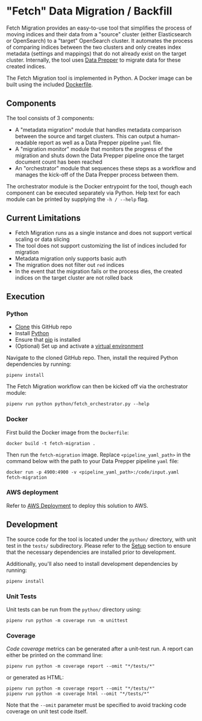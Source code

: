 # "Fetch" Data Migration / Backfill

Fetch Migration provides an easy-to-use tool that simplifies the process of moving indices and their data from a 
"source" cluster (either Elasticsearch or OpenSearch) to a "target" OpenSearch cluster. It automates the process of 
comparing indices between the two clusters and only creates index metadata (settings and mappings) that do not already 
exist on the target cluster. Internally, the tool uses [Data Prepper](https://github.com/opensearch-project/data-prepper) 
to migrate data for these created indices.

The Fetch Migration tool is implemented in Python.
A Docker image can be built using the included [Dockerfile](./Dockerfile).

## Components

The tool consists of 3 components:
* A "metadata migration" module that handles metadata comparison between the source and target clusters. 
This can output a human-readable report as well as a Data Prepper pipeline `yaml` file.
* A "migration monitor" module that monitors the progress of the migration and shuts down the Data Prepper pipeline 
once the target document count has been reached
* An "orchestrator" module that sequences these steps as a workflow and manages the kick-off of the Data Prepper 
process between them.

The orchestrator module is the Docker entrypoint for the tool, though each component can be executed separately 
via Python. Help text for each module can be printed by supplying the `-h / --help` flag.

## Current Limitations

* Fetch Migration runs as a single instance and does not support vertical scaling or data slicing
* The tool does not support customizing the list of indices included for migration
* Metadata migration only supports basic auth
* The migration does not filter out `red` indices
* In the event that the migration fails or the process dies, the created indices on the target cluster are not rolled back

## Execution

### Python

* [Clone](https://docs.github.com/en/repositories/creating-and-managing-repositories/cloning-a-repository) this GitHub repo
* Install [Python](https://www.python.org/)
* Ensure that [pip](https://pip.pypa.io/en/stable/installation/#) is installed
* (Optional) Set up and activate a [virtual environment](https://packaging.python.org/en/latest/tutorials/installing-packages/#creating-and-using-virtual-environments)

Navigate to the cloned GitHub repo. Then, install the required Python dependencies by running:

```shell
pipenv install
```

The Fetch Migration workflow can then be kicked off via the orchestrator module:

```shell
pipenv run python python/fetch_orchestrator.py --help
```

### Docker

First build the Docker image from the `Dockerfile`:

```shell
docker build -t fetch-migration .
```

Then run the `fetch-migration` image.
Replace `<pipeline_yaml_path>` in the command below with the path to your Data Prepper pipeline `yaml` file:

```shell
docker run -p 4900:4900 -v <pipeline_yaml_path>:/code/input.yaml fetch-migration
```

### AWS deployment

Refer to [AWS Deployment](../deployment/README.md) to deploy this solution to AWS.

## Development

The source code for the tool is located under the `python/` directory, with unit test in the `tests/` subdirectory. 
Please refer to the [Setup](#setup) section to ensure that the necessary dependencies are installed prior to development.

Additionally, you'll also need to install development dependencies by running:

```shell
pipenv install
```

### Unit Tests

Unit tests can be run from the `python/` directory using:

```shell
pipenv run python -m coverage run -m unittest
```

### Coverage

_Code coverage_ metrics can be generated after a unit-test run. A report can either be printed on the command line:

```shell
pipenv run python -m coverage report --omit "*/tests/*"
```

or generated as HTML:

```shell
pipenv run python -m coverage report --omit "*/tests/*"
pipenv run python -m coverage html --omit "*/tests/*"
```

Note that the `--omit` parameter must be specified to avoid tracking code coverage on unit test code itself.